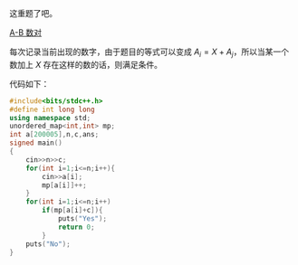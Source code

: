 这重题了吧。

[A-B 数对](https://www.luogu.com.cn/problem/P1102)

每次记录当前出现的数字，由于题目的等式可以变成 $A_i=X+A_j$，所以当某一个数加上 $X$ 存在这样的数的话，则满足条件。

代码如下：

```cpp
#include<bits/stdc++.h>
#define int long long
using namespace std;
unordered_map<int,int> mp;
int a[200005],n,c,ans;
signed main()
{
	cin>>n>>c;
	for(int i=1;i<=n;i++){
		cin>>a[i];
		mp[a[i]]++;
	}
	for(int i=1;i<=n;i++)
		if(mp[a[i]+c]){
			puts("Yes");
			return 0;
		}
	puts("No");
}
```